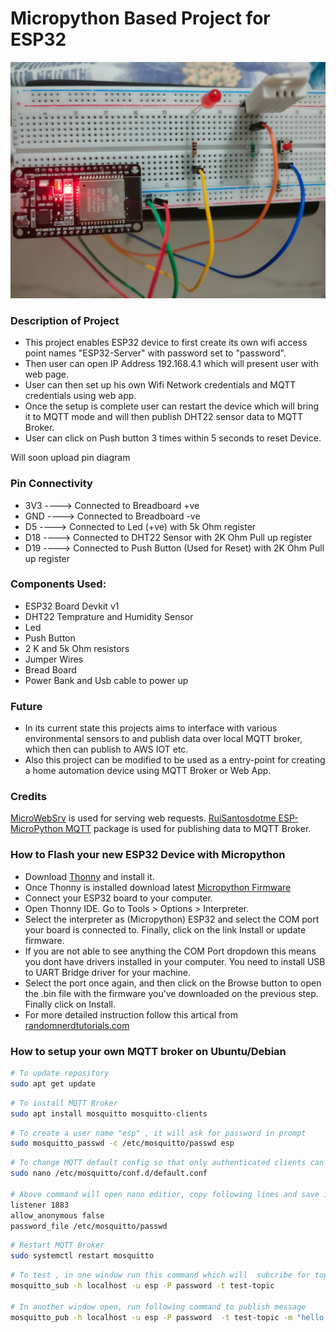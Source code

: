 # Micropython Based Project for ESP32

![New microWebSrv2](esp32-connection-breadboard.jpg "microWebSrv2")

### Description of Project
- This project enables ESP32 device to first create its own wifi access point names "ESP32-Server" with password set to "password".
- Then user can open IP Address 192.168.4.1 which will present user with web page.
- User can then set up his own Wifi Network credentials and MQTT credentials using web app.
- Once the setup is complete user can restart the device which will bring it to MQTT mode and will then publish DHT22 sensor data to MQTT Broker.
- User can click on Push button 3 times within 5 seconds to reset Device. 

Will soon upload pin diagram
### Pin Connectivity
- 3V3  ---->  Connected to Breadboard +ve
- GND  ---->  Connected to Breadboard -ve
- D5   ---->  Connected to Led (+ve) with 5k Ohm register
- D18  ---->  Connected to DHT22 Sensor with 2K Ohm Pull up register
- D19  ---->  Connected to Push Button (Used for Reset) with 2K Ohm Pull up register

### Components Used:
- ESP32 Board Devkit v1
- DHT22 Temprature and Humidity Sensor
- Led
- Push Button
- 2 K and 5k Ohm resistors
- Jumper Wires
- Bread Board
- Power Bank and Usb cable to power up

### Future
- In its current state this projects aims to interface with various environmental sensors to and publish data over local MQTT broker, which then can publish to AWS IOT etc.
- Also this project can be modified to be used as a entry-point for creating a home automation device using MQTT Broker or Web App. 

### Credits
[MicroWebSrv](https://github.com/jczic/MicroWebSrv) is used for serving web requests.
[RuiSantosdotme ESP-MicroPython MQTT](https://raw.githubusercontent.com/RuiSantosdotme/ESP-MicroPython/master/code/MQTT/umqttsimple.py) package is used for publishing data to MQTT Broker.


### How to Flash your new ESP32 Device with Micropython
- Download [Thonny](https://thonny.org/) and install it.
- Once Thonny is installed download latest [Micropython Firmware](https://micropython.org/download/esp32/)
- Connect your ESP32 board to your computer.
- Open Thonny IDE. Go to Tools > Options > Interpreter.
- Select the interpreter as (Micropython) ESP32 and select the COM port your board is connected to. Finally, click on the link Install or update firmware. 
- If you are not able to see anything the COM Port dropdown this means you dont have drivers installed in your computer. You need to install USB to UART Bridge driver for your machine.
- Select the port once again, and then click on the Browse button to open the .bin file with the firmware you’ve downloaded on the previous step. Finally click on Install.
- For more detailed instruction follow this artical from [randomnerdtutorials.com](https://randomnerdtutorials.com/getting-started-thonny-micropython-python-ide-esp32-esp8266/)

### How to setup your own MQTT broker on Ubuntu/Debian

```bash
# To update repository
sudo apt get update
```

```bash
# To install MQTT Broker
sudo apt install mosquitto mosquitto-clients
```

```bash
# To create a user name "esp" , it will ask for password in prompt
sudo mosquitto_passwd -c /etc/mosquitto/passwd esp
```


```bash
# To change MQTT default config so that only authenticated clients can connect
sudo nano /etc/mosquitto/conf.d/default.conf

# Above command will open nano editior, copy following lines and save it.
listener 1883
allow_anonymous false
password_file /etc/mosquitto/passwd
```


```bash
# Restart MQTT Broker
sudo systemctl restart mosquitto
```

```bash
# To test , in one window run this command which will  subcribe for topic name "test-topic"
mosquitto_sub -h localhost -u esp -P password -t test-topic

# In another window open, run following command to publish message 
mosquitto_pub -h localhost -u esp -P password  -t test-topic -m "hello world"
```
